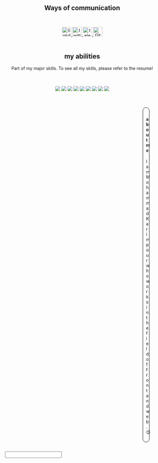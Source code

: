 <h2 align="center">Ways of communication</h2>

<p align="center" style="margin:50px 10px;">
  <a href="https://www.linkedin.com/in/mohammad-karimpour-801782223">
    <img src="https://www.vectorlogo.zone/logos/linkedin/linkedin-icon.svg" alt="linkdin" height="30" width="30">
  </a>

  <a href="https://twitter.com/Mohamma60799922?t=6ZjTfKRvgvcshy-94tYMUw&s=09">
    <img src="https://www.vectorlogo.zone/logos/twitter/twitter-icon.svg" 
    alt="twitter" height="30" width="30">
  </a>

  <a href="https://t.me/Mohammad_karimpour83">
    <img src="https://www.vectorlogo.zone/logos/telegram/telegram-icon.svg" 
    alt="telegram" height="30" width="30">
  </a>
  
  <a href="https://gitlab.com/mohammad.karimpour1383">
    <img src="https://www.vectorlogo.zone/logos/gitlab/gitlab-icon.svg" alt=" GitLab" height="30" width="30">
  </a>

</p>


<h2 align="center">my abilities</h2>

<p align="center">Part of my major skills. To see all my skills, please refer to the resume!</p>
<p align="center" style="margin: 50px 10px;">
  
  <img src="https://img.icons8.com/color/48/000000/sass.png"/>

  <img src="https://img.icons8.com/color/48/000000/javascript--v1.png"/>

  <img src="https://img.icons8.com/color/48/000000/npm.png"/>

  <img src="https://img.icons8.com/external-tal-revivo-shadow-tal-revivo/48/000000/external-vuejs-an-open-source-javascript-framework-for-building-user-interfaces-and-single-page-applications-logo-shadow-tal-revivo.png"/>

  <img src="https://img.icons8.com/external-tal-revivo-shadow-tal-revivo/48/000000/external-nuxt-js-a-free-and-open-source-web-application-framework-logo-shadow-tal-revivo.png"/>

  <img src="https://img.icons8.com/external-tal-revivo-color-tal-revivo/48/000000/external-typescript-an-open-source-programming-language-developed-and-maintained-by-microsoft-logo-color-tal-revivo.png"/>

  <img src="https://img.icons8.com/external-tal-revivo-shadow-tal-revivo/48/000000/external-webpack-a-module-bundler-its-main-purpose-is-to-bundle-javascript-files-for-usage-in-a-browser-logo-shadow-tal-revivo.png"/>

  <img src="https://img.icons8.com/external-tal-revivo-duo-tal-revivo/50/000000/external-jest-can-collect-code-coverage-information-from-entire-projects-logo-duo-tal-revivo.png"/>

  <img src="https://img.icons8.com/color/48/000000/git.png"/>
</p>

<div style="border: 1px solid black;margin: 30px 450px;border-radius: 20px;padding: 10px">
<h4 align="center">about me</h4>
<p align="center">
  I am Mohammad Karimpour who works in the field of front and
  web.😊
</p>
</div>
<input type='search'>
